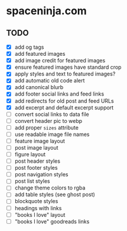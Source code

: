 # spaceninja.com

## TODO

- [x] add og tags
- [x] add featured images
- [x] add image credit for featured images
- [x] ensure featured images have standard crop
- [x] apply styles and text to featured images?
- [x] add automatic old code alert
- [x] add canonical blurb
- [x] add footer social links and feed links
- [x] add redirects for old post and feed URLs
- [x] add excerpt and default excerpt support
- [ ] convert social links to data file
- [ ] convert header pic to webp
- [ ] add proper `sizes` attribute
- [ ] use readable image file names
- [ ] feature image layout
- [ ] post image layout
- [ ] figure layout
- [ ] post header styles
- [ ] post footer styles
- [ ] post navigation styles
- [ ] post list styles
- [ ] change theme colors to rgba
- [ ] add table styles (see ghost post)
- [ ] blockquote styles
- [ ] headings with links
- [ ] "books I love" layout
- [ ] "books I love" goodreads links
